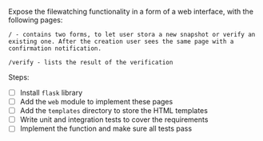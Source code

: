 Expose the filewatching functionality in a form of a web interface, with the following pages:

```
/ - contains two forms, to let user stora a new snapshot or verify an existing one. After the creation user sees the same page with a confirmation notification.

/verify - lists the result of the verification
```

Steps:

* [ ] Install `flask` library
* [ ] Add the `web` module to implement these pages
* [ ] Add the `templates` directory to store the HTML templates
* [ ] Write unit and integration tests to cover the requirements
* [ ] Implement the function and make sure all tests pass

